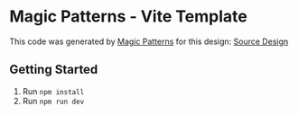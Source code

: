 # Magic Patterns - Vite Template

This code was generated by [Magic Patterns](https://magicpatterns.com) for this design: [Source Design](https://www.magicpatterns.com/c/qlythxqal8qmmn2kzyblcm)

## Getting Started

1. Run `npm install`
2. Run `npm run dev`
